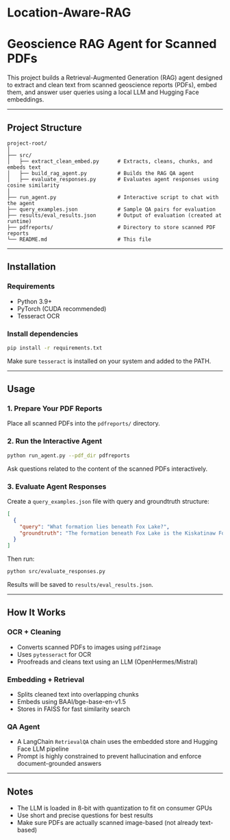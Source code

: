 # Location-Aware-RAG
# Geoscience RAG Agent for Scanned PDFs

This project builds a Retrieval-Augmented Generation (RAG) agent designed to extract and clean text from scanned geoscience reports (PDFs), embed them, and answer user queries using a local LLM and Hugging Face embeddings.

---

## Project Structure

```
project-root/
│
├── src/
│   ├── extract_clean_embed.py      # Extracts, cleans, chunks, and embeds text
│   ├── build_rag_agent.py          # Builds the RAG QA agent
│   ├── evaluate_responses.py       # Evaluates agent responses using cosine similarity
│
├── run_agent.py                    # Interactive script to chat with the agent
├── query_examples.json             # Sample QA pairs for evaluation
├── results/eval_results.json       # Output of evaluation (created at runtime)
├── pdfreports/                     # Directory to store scanned PDF reports
└── README.md                       # This file
```

---

## Installation

### Requirements
- Python 3.9+
- PyTorch (CUDA recommended)
- Tesseract OCR

### Install dependencies
```bash
pip install -r requirements.txt
```
Make sure `tesseract` is installed on your system and added to the PATH.

---

## Usage

### 1. Prepare Your PDF Reports
Place all scanned PDFs into the `pdfreports/` directory.

### 2. Run the Interactive Agent
```bash
python run_agent.py --pdf_dir pdfreports
```
Ask questions related to the content of the scanned PDFs interactively.

### 3. Evaluate Agent Responses
Create a `query_examples.json` file with query and groundtruth structure:
```json
[
  {
    "query": "What formation lies beneath Fox Lake?",
    "groundtruth": "The formation beneath Fox Lake is the Kiskatinaw Formation."
  }
]
```
Then run:
```bash
python src/evaluate_responses.py
```
Results will be saved to `results/eval_results.json`.

---

## How It Works

### OCR + Cleaning
- Converts scanned PDFs to images using `pdf2image`
- Uses `pytesseract` for OCR
- Proofreads and cleans text using an LLM (OpenHermes/Mistral)

### Embedding + Retrieval
- Splits cleaned text into overlapping chunks
- Embeds using BAAI/bge-base-en-v1.5
- Stores in FAISS for fast similarity search

### QA Agent
- A LangChain `RetrievalQA` chain uses the embedded store and Hugging Face LLM pipeline
- Prompt is highly constrained to prevent hallucination and enforce document-grounded answers

---

## Notes
- The LLM is loaded in 8-bit with quantization to fit on consumer GPUs
- Use short and precise questions for best results
- Make sure PDFs are actually scanned image-based (not already text-based)


